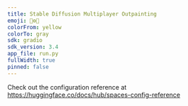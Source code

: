 ```yaml
---
title: Stable Diffusion Multiplayer Outpainting 
emoji: 👥⚙️🎨
colorFrom: yellow
colorTo: gray
sdk: gradio
sdk_version: 3.4
app_file: run.py
fullWidth: true
pinned: false
---
```


Check out the configuration reference at https://huggingface.co/docs/hub/spaces-config-reference
